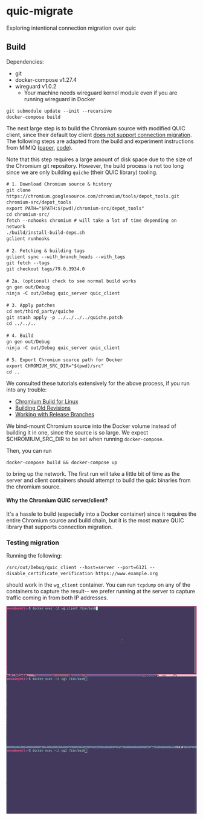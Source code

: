 # quic-migrate
Exploring intentional connection migration over quic

## Build

Dependencies:
 * git
 * docker-compose v1.27.4
 * wireguard v1.0.2 
   * Your machine needs wireguard kernel module even if you are running wireguard in Docker

```
git submodule update --init --recursive
docker-compose build
```

The next large step is to build the Chromium source with modified QUIC client, since their default toy client [does not support connection migration](https://bugs.chromium.org/p/chromium/issues/detail?id=1104647). The following steps are adapted from the build and experiment instructions from MIMIQ ([paper](https://www.usenix.org/system/files/foci20-paper-govil.pdf), [code](https://github.com/liangw89/p4privacy/blob/master/mimiq/walkthrough)).

Note that this step requires a large amount of disk space due to the size of the Chromium git repository. However, the build process is not too long since we are only building `quiche` (their QUIC library) tooling.

```
# 1. Download Chromium source & history
git clone https://chromium.googlesource.com/chromium/tools/depot_tools.git chromium-src/depot_tools
export PATH="$PATH:$(pwd)/chromium-src/depot_tools"
cd chromium-src/
fetch --nohooks chromium # will take a lot of time depending on network
./build/install-build-deps.sh
gclient runhooks

# 2. Fetching & building tags
gclient sync --with_branch_heads --with_tags
git fetch --tags
git checkout tags/79.0.3934.0

# 2a. (optional) check to see normal build works
gn gen out/Debug
ninja -C out/Debug quic_server quic_client

# 3. Apply patches
cd net/third_party/quiche
git stash apply -p ../../../../quiche.patch
cd ../../..

# 4. Build
gn gen out/Debug
ninja -C out/Debug quic_server quic_client

# 5. Export Chromium source path for Docker
export CHROMIUM_SRC_DIR="$(pwd)/src"
cd ..
```

We consulted these tutorials extensively for the above process, if you run into any trouble:
 * [Chromium Build for Linux](https://chromium.googlesource.com/chromium/src/+/main/docs/linux/build_instructions.md)
 * [Building Old Revisions](https://chromium.googlesource.com/chromium/src/+/master/docs/building_old_revisions.md)
 * [Working with Release Branches](https://www.chromium.org/developers/how-tos/get-the-code/working-with-release-branches/)

We bind-mount Chromium source into the Docker volume instead of building it in one, since the source is so large. We expect $CHROMIUM_SRC_DIR to be set when running `docker-compose`.

Then, you can run 
```
docker-compose build && docker-compose up
```
to bring up the network. The first run will take a little bit of time as the server and client containers should attempt to build the quic binaries from the chromium source.


#### Why the Chromium QUIC server/client?

It's a hassle to build (especially into a Docker container) since it requires the entire Chromium source and build chain, but it is the most mature QUIC library that supports connection migration.

### Testing migration

Running the following:
```
/src/out/Debug/quic_client --host=server --port=6121 --disable_certificate_verification https://www.example.org
```
should work in the `wg_client` container. You can run `tcpdump` on any of the containers to capture the result-- we prefer running at the server to capture traffic coming in from both IP addresses.

![demo of quic migration working in action](quic-migrate-demo.gif)

